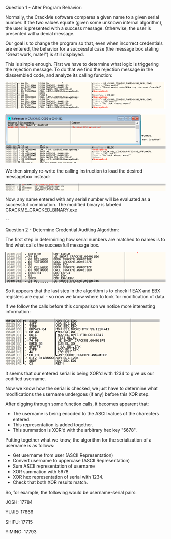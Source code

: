 Question 1 - Alter Program Behavior:

Normally, the CrackMe software compares a given name to a given serial number. If the two values equate (given some unknown internal algorithm), the user is presented with a success message. Otherwise, the user is presented witha denial message.

Our goal is to change the program so that, even when incorrect credentials are entered, the behavior for a successful case (the message box stating "Great work, mate!") is still displayed.

This is simple enough. First we have to determine what logic is triggering the rejection message. To do that we find the rejection message in the diassembled code, and analyze its calling function:

![MESSAGE_BOXES](Attachments/HW3_P1_Q1_MESSAGE_BOXES.png)

![CALLING_FUNCTION](Attachments/HW3_P1_Q1_CALLING_FUNCTION.png)

We then simply re-write the calling instruction to load the desired messagebox instead:

![MODIFICATION](Attachments/HW3_P1_Q1_MODIFICATION.png)

Now, any name entered with any serial number will be evaluated as a successful combination. The modified binary is labeled CRACKME_CRACKED_BINARY.exe

--

Question 2 - Determine Credential Auditing Algorithm:

The first step in determining how serial numbers are matched to names is to find what calls the successfull message box.

![CALLTREE](Attachments/HW3_P1_Q2_CALLTREE.png)

So it appears that the last step in the algorithm is to check if EAX and EBX registers are equal - so now we know where to look for modification of data.

If we follow the calls before this comparison we notice more interesting information:

![CALLTREE](Attachments/HW3_P1_Q2_SERIAL.png)

It seems that our entered serial is being XOR'd with 1234 to give us our codified username.

Now we know how the serial is checked, we just have to determine what modifications the username undergoes (if any) before this XOR step.

After digging through some function calls, it becomes apparent that:
- The username is being encoded to the ASCII values of the charecters entered.
- This representation is added together.
- This summation is XOR'd with the arbitrary hex key "5678".

Putting together what we know, the algorithm for the serialization of a username is as follows:

- Get username from user (ASCII Representation)
- Convert username to uppercase (ASCII Representation)
- Sum ASCII representation of username
- XOR summation with 5678.
- XOR hex representation of serial with 1234.
- Check that both XOR results match.

So, for example, the following would be username-serial pairs:

JOSH: 17784

YUJIE: 17866

SHIFU: 17715

YIMING: 17793
